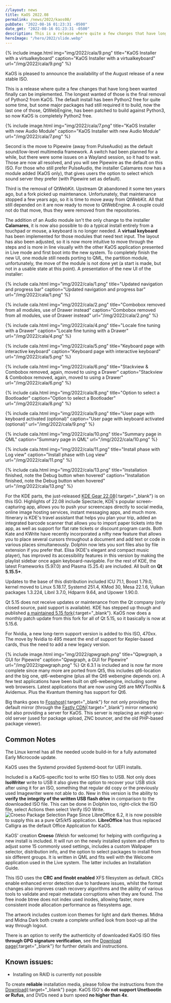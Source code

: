 ```yaml
---
//layout: news
title: KaOS 2022.08
permalink: /news/2022/kaos08/
pubDate: "2022-08-16 01:23:31 -0500"
date_gmt: "2022-08-16 01:23:31 -0500"
description: This is a release where quite a few changes that have long been wanted finally can be implemented.The longest wanted of those is the final removal of Python2.
heroImage: "/hero/2022/slide.webp"
---
```


{% include image.html
            img="img/2022/cala/9.png"
            title="KaOS Installer with a virtualkeyboard"
            caption="KaOS Installer with a virtualkeyboard"
            url="/img/2022/cala/9.png" %}

KaOS is pleased to announce the availability of the August release of a new stable ISO.

This is a release where quite a few changes that have long been wanted finally can be implemented.
The longest wanted of those is the final removal of Python2 from KaOS. The default install has been Python2 free for quite some time, but some major packages had still required it to build, now the last one of those, QtWebEngine, has been patched to build against Python3, so now KaOS is completely Python2 free.

{% include image.html
            img="img/2022/cala/7.png"
            title="KaOS Installer with new Audio Module"
            caption="KaOS Installer with new Audio Module"
            url="/img/2022/cala/7.png" %}

Second is the move to Pipewire (away from PulseAudio) as the default sound/low-level multimedia framework. A switch had been planned for a while, but there were some issues on a Wayland session, so it had to wait. Those are now all resolved, and you will see Pipewire as the default on this ISO.
For those who still prefer PulseAudio, the installer Calamares now has a module added (KaOS only), that gives users the option to select which sound server they prefer (with Pipewire set as default).

Third is the removal of QtWebKit. Upstream Qt abandoned it some ten years ago, but a fork picked up maintenance. Unfortunately, that maintenance stopped a few years ago, so it is time to move away from QtWebKit. All that still depended on it are now ready to move to QtWebEngine. A couple could not do that move, thus they were removed from the repositories.

The addition of an Audio module isn't the only change to the installer **Calamares**, it is now also possible to do a typical install entirely from a touchpad or mouse, a keyboard is no longer needed. A **virtual keyboard** has been implemented for those modules that need text input.
The layout has also been adjusted, so it is now more intuitive to move through the steps and is more in line visually with the other KaOS application presented in Live mode and first boot into the new system.
To completely finish the new UI, one module still needs porting to QML, the partition module, unfortunately, the move of the module is not done yet (a start is made, but not in a usable state at this point).
A presentation of the new UI of the installer:

{% include cala.html
            img="img/2022/cala/1.png"
            title="Updated navigation and progress bar"
            caption="Updated navigation and progress bar"
            url="/img/2022/cala/1.png" %}

{% include cala.html
            img="img/2022/cala/2.png"
            title="Combobox removed from all modules, use of Drawer instead"
            caption="Combobox removed from all modules, use of Drawer instead"
            url="/img/2022/cala/2.png" %}

{% include cala.html
            img="img/2022/cala/4.png"
            title="Locale fine tuning with a Drawer"
            caption="Locale fine tuning with a Drawer"
            url="/img/2022/cala/4.png" %}

{% include cala.html
            img="img/2022/cala/5.png"
            title="Keyboard page with interactive keyboard"
            caption="Keyboard page with interactive keyboard"
            url="/img/2022/cala/5.png" %}

{% include cala.html
            img="img/2022/cala/6.png"
            title="Stackview & Combobox removed, again, moved to using a Drawer"
            caption="Stackview & Combobox removed, again, moved to using a Drawer"
            url="/img/2022/cala/6.png" %}

{% include cala.html
            img="img/2022/cala/8.png"
            title="Option to select a Bootloader"
            caption="Option to select a Bootloader"
            url="/img/2022/cala/8.png" %}

{% include cala.html
            img="img/2022/cala/9.png"
            title="User page with keyboard activated (optional)"
            caption="User page with keyboard activated (optional)"
            url="/img/2022/cala/9.png" %}

{% include cala.html
            img="img/2022/cala/10.png"
            title="Summary page in QML"
            caption="Summary page in QML"
            url="/img/2022/cala/10.png" %}

{% include cala.html
            img="img/2022/cala/11.png"
            title="Install phase with Log view"
            caption="Install phase with Log view"
            url="/img/2022/cala/11.png" %}

{% include cala.html
            img="img/2022/cala/13.png"
            title="Installation finished, note the Debug button when hovered"
            caption="Installation finished, note the Debug button when hovered"
            url="/img/2022/cala/13.png" %}

For the KDE parts, the just-released [KDE Gear 22.08](https://kde.org/announcements/gear/22.08/){:target="\_blank"} is on this ISO. Highlights of 22.08 include Spectacle, KDE's popular screen-capturing app, allows you to push your screencaps directly to social media, online image hosting services, instant messaging apps, and much more. Itinerary is KDE's travel assistant that helps you plan your trip, added an integrated barcode scanner that allows you to import paper tickets into the app, as well as support for flat rate tickets or discount program cards. Both Kate and KWrite have recently incorporated a nifty new feature that allows you to place several cursors throughout a document and add text or code in various places simultaneously. Dolphin now lets you sort files also by file extension if you prefer that. Elisa (KDE's elegant and compact music player), has improved its accessibility features in this version by making the playlist sidebar once again keyboard-navigable.
For the rest of KDE, the latest Frameworks (5.97.0) and Plasma (5.25.4) are included. All built on **Qt 5.15.5+**.

Updates to the base of this distribution included ICU 71.1, Boost 1.79.0, kernel moved to Linux 5.18.17, Systemd 251.4, KMod 30, Mesa 22.1.6, Vulkan packages 1.3.224, Libnl 3.7.0, Hdparm 9.64, and Upower 1.90.0.

Qt 5.15 does not receive updates or maintenance from the Qt company (only closed source, paid support is available). KDE has stepped up though and published [a maintained 5.15 fork](https://dot.kde.org/2021/04/06/announcing-kdes-qt-5-patch-collection){:target="\_blank"}. KaOS now does a monthly patch update from this fork for all of Qt 5.15, so it basically is now at 5.15.6.

For Nvidia, a new long-term support version is added to this ISO, 470xx. The move by Nvidia to 495 meant the end of support for Kepler-based cards, thus the need to add a new legacy version.

{% include image.html
            img="img/2022/qpwgraph.png"
            title="Qpwgraph, a GUI for Pipewire"
            caption="Qpwgraph, a GUI for Pipewire"
            url="/img/2022/qpwgraph.png" %}
Qt 6.3.1 is included and is now far more complete since many more are ported from Qt5, this includes qt6-location and the big one, qt6-webengine (plus all the Qt6 webengine depends on). A few test applications have been built on qt6-webengine, including some web browsers. Latest applications that are now using Qt6 are MKVToolNix & Avidemux. Plus the Kvantum theming has support for Qt6.

Big thanks goes to [Fosshost](https://fosshost.org/){:target="\_blank"} for not only providing the default mirror (through the [Fastly CDN](https://fosshost.org/news/fosshost-mirror-service-changes){:target="\_blank"} mirror network) but also providing a server for KaOS. This server is replacing an eight-year-old server (used for package upload, ZNC bouncer, and the old PHP-based package viewer).

## Common Notes

The Linux kernel has all the needed ucode build-in for a fully automated Early Microcode update.

KaOS uses the Systemd provided Systemd-boot for UEFI installs.

Included is a KaOS-specific tool to write ISO files to USB. Not only does **IsoWriter** write to USB it also gives the option to recover your USB stick after using it for an ISO, something that regular dd copy or the previously used Imagewriter were not able to do. New in this version is the ability to **verify the integrity of the written USB flash drive** in comparison to the downloaded ISO file. This can be done in Dolphin too, right-click the ISO file, select Actions then select Verify ISO Write.
![](/2020/croeso_packages.png "Croeso Package Selection Page")
Since LibreOffice 6.2, it is now possible to supply this as a pure Qt5/kf5 application. **LibreOffice** has thus replaced Calligra as the default Office Application for KaOS.

KaOS' creation **Croeso** (Welsh for welcome) for helping with configuring a new install is included. It will run on the newly installed system and offers to adjust some 15 commonly used settings, includes a custom Wallpaper selector, distribution info, and the option to select packages to install from six different groups. It is written in QML and fits well with the Welcome application used in the Live system. The latter includes an Installation Guide.

This ISO uses the **CRC and finobt enabled** XFS filesystem as default. CRCs enable enhanced error detection due to hardware issues, whilst the format changes also improves crash recovery algorithms and the ability of various tools to validate and repair metadata corruptions when they are found. The free inode btree does not index used inodes, allowing faster, more consistent inode allocation performance as filesystems age.

The artwork includes custom icon themes for light and dark themes. Midna and Midna Dark both create a complete unified look from boot-up all the way through logout.

There is an option to verify the authenticity of downloaded KaOS ISO files **through GPG signature verification**, see the [Download page](https://kaosx.us/pages/download/#authenticity-check){:target="\_blank"} for further details and instructions.

## Known issues:

- Installing on RAID is currently not possible

To create **reliable** installation media, please follow the instructions from the [Download](http://kaosx.us/download/){:target="\_blank"} page. KaOS ISO's **do not support Unetbootin or Rufus**, and DVDs need a burn speed **no higher than 4x**.
